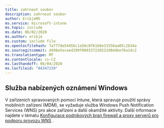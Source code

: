 ```yaml
---
title: zahrnout soubor
description: zahrnout soubor
author: ErikjeMS
ms.service: microsoft-intune
ms.topic: include
ms.date: 06/02/2020
ms.author: erikje
ms.custom: include file
ms.openlocfilehash: 7a777de5445bc1a58c8f61b8e31558aa05c2b34a
ms.sourcegitcommit: d498e5eceed299f009337228523d0d4be76a14c2
ms.translationtype: MT
ms.contentlocale: cs-CZ
ms.lasthandoff: 06/04/2020
ms.locfileid: "84347239"
---
```

## <a name="windows-push-notification-services"></a>Služba nabízených oznámení Windows
V zařízeních spravovaných pomocí Intune, která spravuje použití správy mobilních zařízení (MDM), se vyžaduje služba Windows Push Notification Services (WNS) pro akce zařízení a další okamžité aktivity. Další informace najdete v tématu [Konfigurace podnikových bran firewall a proxy serverů pro podporu provozu WNS](https://docs.microsoft.com/windows/uwp/design/shell/tiles-and-notifications/firewall-allowlist-config) .
